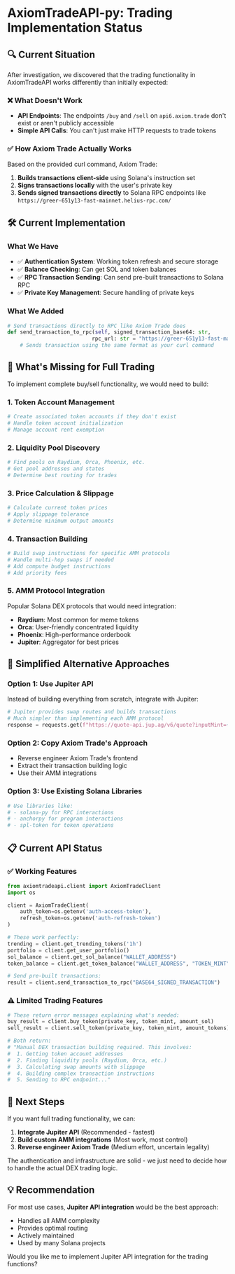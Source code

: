# AxiomTradeAPI-py: Trading Implementation Status

## 🔍 Current Situation

After investigation, we discovered that the trading functionality in AxiomTradeAPI works differently than initially expected:

### ❌ What Doesn't Work
- **API Endpoints**: The endpoints `/buy` and `/sell` on `api6.axiom.trade` don't exist or aren't publicly accessible
- **Simple API Calls**: You can't just make HTTP requests to trade tokens

### ✅ How Axiom Trade Actually Works
Based on the provided curl command, Axiom Trade:
1. **Builds transactions client-side** using Solana's instruction set
2. **Signs transactions locally** with the user's private key
3. **Sends signed transactions directly** to Solana RPC endpoints like `https://greer-651y13-fast-mainnet.helius-rpc.com/`

## 🛠️ Current Implementation

### What We Have
- ✅ **Authentication System**: Working token refresh and secure storage
- ✅ **Balance Checking**: Can get SOL and token balances
- ✅ **RPC Transaction Sending**: Can send pre-built transactions to Solana RPC
- ✅ **Private Key Management**: Secure handling of private keys

### What We Added
```python
# Send transactions directly to RPC like Axiom Trade does
def send_transaction_to_rpc(self, signed_transaction_base64: str, 
                           rpc_url: str = "https://greer-651y13-fast-mainnet.helius-rpc.com/"):
    # Sends transaction using the same format as your curl command
```

## 🚧 What's Missing for Full Trading

To implement complete buy/sell functionality, we would need to build:

### 1. **Token Account Management**
```python
# Create associated token accounts if they don't exist
# Handle token account initialization
# Manage account rent exemption
```

### 2. **Liquidity Pool Discovery**
```python
# Find pools on Raydium, Orca, Phoenix, etc.
# Get pool addresses and states
# Determine best routing for trades
```

### 3. **Price Calculation & Slippage**
```python
# Calculate current token prices
# Apply slippage tolerance
# Determine minimum output amounts
```

### 4. **Transaction Building**
```python
# Build swap instructions for specific AMM protocols
# Handle multi-hop swaps if needed
# Add compute budget instructions
# Add priority fees
```

### 5. **AMM Protocol Integration**
Popular Solana DEX protocols that would need integration:
- **Raydium**: Most common for meme tokens
- **Orca**: User-friendly concentrated liquidity
- **Phoenix**: High-performance orderbook
- **Jupiter**: Aggregator for best prices

## 🎯 Simplified Alternative Approaches

### Option 1: Use Jupiter API
Instead of building everything from scratch, integrate with Jupiter:
```python
# Jupiter provides swap routes and builds transactions
# Much simpler than implementing each AMM protocol
response = requests.get(f"https://quote-api.jup.ag/v6/quote?inputMint={sol_mint}&outputMint={token_mint}&amount={amount}")
```

### Option 2: Copy Axiom Trade's Approach
- Reverse engineer Axiom Trade's frontend
- Extract their transaction building logic
- Use their AMM integrations

### Option 3: Use Existing Solana Libraries
```python
# Use libraries like:
# - solana-py for RPC interactions
# - anchorpy for program interactions  
# - spl-token for token operations
```

## 📋 Current API Status

### ✅ Working Features
```python
from axiomtradeapi.client import AxiomTradeClient
import os

client = AxiomTradeClient(
    auth_token=os.getenv('auth-access-token'),
    refresh_token=os.getenv('auth-refresh-token')
)

# These work perfectly:
trending = client.get_trending_tokens('1h')
portfolio = client.get_user_portfolio()
sol_balance = client.get_sol_balance("WALLET_ADDRESS")
token_balance = client.get_token_balance("WALLET_ADDRESS", "TOKEN_MINT")

# Send pre-built transactions:
result = client.send_transaction_to_rpc("BASE64_SIGNED_TRANSACTION")
```

### ⚠️ Limited Trading Features
```python
# These return error messages explaining what's needed:
buy_result = client.buy_token(private_key, token_mint, amount_sol)
sell_result = client.sell_token(private_key, token_mint, amount_tokens)

# Both return:
# "Manual DEX transaction building required. This involves:
#  1. Getting token account addresses
#  2. Finding liquidity pools (Raydium, Orca, etc.)
#  3. Calculating swap amounts with slippage
#  4. Building complex transaction instructions
#  5. Sending to RPC endpoint..."
```

## 🚀 Next Steps

If you want full trading functionality, we can:

1. **Integrate Jupiter API** (Recommended - fastest)
2. **Build custom AMM integrations** (Most work, most control)
3. **Reverse engineer Axiom Trade** (Medium effort, uncertain legality)

The authentication and infrastructure are solid - we just need to decide how to handle the actual DEX trading logic.

## 💡 Recommendation

For most use cases, **Jupiter API integration** would be the best approach:
- Handles all AMM complexity
- Provides optimal routing
- Actively maintained
- Used by many Solana projects

Would you like me to implement Jupiter API integration for the trading functions?
